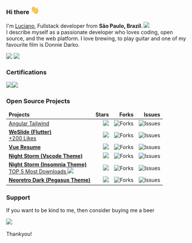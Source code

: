 <!--<img align="right" alt="My avatar from figma - www.figma.com" height="150" src="https://i.imgur.com/Z6uSuhb.png">-->

### Hi there <img src="/hi.gif" width="24"> 
<p>I'm <a href="https://lanno.dev">Luciano</a>, Fullstack developer from <b>São Paulo, Brazil. </b><img src="https://cdn-icons-png.flaticon.com/512/197/197386.png" width="13"/><br>
I describe myself as a passionate developer who loves coding, open source, and the web platform. I love brewing, to play guitar and one of my favourite film is Donnie Darko.</p>

<a href="https://www.linkedin.com/in/lucianowork"><img height= "24" src= "https://img.shields.io/badge/LinkedIn-0e76a8"></a>
<a href="mailto:me@lanno.dev"><img height= "24" src= "https://img.shields.io/badge/Email-8A2BE2"></a>

<h3>Certifications</h3>

<p>
    <a href="https://www.credly.com/badges/a3fe204c-6975-4559-93e6-caa036615cba"><img width="80" src="https://images.credly.com/size/340x340/images/024d0122-724d-4c5a-bd83-cfe3c4b7a073/image.png"/></a><a href="https://learn.microsoft.com/pt-br/users/lanno/credentials/fdf885dfbeedde47?ref=https%3A%2F%2Fwww.linkedin.com%2F"><img width="80" src="https://learn.microsoft.com/pt-br/media/learn/certification/badges/microsoft-certified-fundamentals-badge.svg"/></a>
</p>


<h3>Open Source Projects</h3>
<table>
  <thead align="center">
    <tr border: none;>
      <td align="left"><b>Projects</b></td>
      <td align="right"><b>Stars</b></td>
      <td align="right"><b>Forks</b></td>
      <td align="right"><b>Issues</b></td>
    </tr>
  </thead>
  <tbody>
      <tr>
      <td>
        <a href="https://github.com/lannodev/angular-tailwind">
          Angular Tailwind
        </a>
      </td>
      <td align="right">
        <img src="https://img.shields.io/github/stars/lannodev/angular-tailwind?style=flat-square&labelColor=343b41&colorB=7c3aed">
      </td>
      <td align="right">
        <img alt="Forks" src="https://img.shields.io/github/forks/lannodev/angular-tailwind?style=flat-square&labelColor=343b41&colorB=22c55e"/>
      </td>
      <td align="right">
        <img alt="Issues" src="https://img.shields.io/github/issues/lannodev/angular-tailwind?style=flat-square&labelColor=343b41&colorB=e11d48"/>
      </td>
    </tr>
    <tr>
      <td>
        <a href="https://github.com/lannodev/we_slide">
          <b>WeSlide (Flutter)</b>
        </a><br>
        <a href="https://pub.dev/packages/we_slide">
          +200 Likes
        </a>
      </td>
      <td align="right">
        <img src="https://img.shields.io/github/stars/lannodev/we_slide?style=flat-square&labelColor=343b41&colorB=7c3aed">
      </td>
      <td align="right">
        <img alt="Forks" src="https://img.shields.io/github/forks/lannodev/we_slide?style=flat-square&labelColor=343b41&colorB=22c55e"/>
      </td>
      <td align="right">
        <img alt="Issues" src="https://img.shields.io/github/issues/lannodev/we_slide?style=flat-square&labelColor=343b41&colorB=e11d48"/>
      </td>
    </tr>
      <tr>
      <td>
        <a href="https://github.com/lannodev/vue-resume">
          <b>Vue Resume</b>
        </a>
      </td>
      <td align="right">
        <img src="https://img.shields.io/github/stars/lannodev/vue-resume?style=flat-square&labelColor=343b41&colorB=7c3aed">
      </td>
      <td align="right">
        <img alt="Forks" src="https://img.shields.io/github/forks/lannodev/vue-resume?style=flat-square&labelColor=343b41&colorB=22c55e"/>
      </td>
      <td align="right">
        <img alt="Issues" src="https://img.shields.io/github/issues/lannodev/vue-resume?style=flat-square&labelColor=343b41&colorB=e11d48"/>
      </td>
    </tr>
    <tr>
      <td>
        <a href="https://github.com/lannodev/night-storm-theme">
          <b>Night Storm (Vscode Theme)</b>
        </a>
      </td>
      <td align="right">
        <img src="https://img.shields.io/github/stars/lannodev/night-storm-theme?style=flat-square&labelColor=343b41&colorB=7c3aed">
      </td>
      <td align="right">
        <img alt="Forks" src="https://img.shields.io/github/forks/lannodev/night-storm-theme?style=flat-square&labelColor=343b41&colorB=22c55e"/>
      </td>
      <td align="right">
        <img alt="Issues" src="https://img.shields.io/github/issues/lannodev/night-storm-theme?style=flat-square&labelColor=343b41&colorB=e11d48"/>
      </td>
    </tr>
    <tr>
      <td>
        <a href="https://github.com/lannodev/insomnia-plugin-theme-night-storm">
          <b>Night Storm (Insomnia Theme)</b>
        </a><br>
        <a href="https://insomnia.rest/plugins">
            TOP 5 Most Downloads 
            <img src="https://cdn-icons-png.flaticon.com/512/610/610333.png" width="20"/>
        </a>
      </td>
      <td align="right">
        <img src="https://img.shields.io/github/stars/lannodev/insomnia-plugin-theme-night-storm?style=flat-square&labelColor=343b41&colorB=7c3aed">
      </td>
      <td align="right">
        <img alt="Forks" src="https://img.shields.io/github/forks/lannodev/insomnia-plugin-theme-night-storm?style=flat-square&labelColor=343b41&colorB=22c55e"/>
      </td>
      <td align="right">
        <img alt="Issues" src="https://img.shields.io/github/issues/lannodev/insomnia-plugin-theme-night-storm?style=flat-square&labelColor=343b41&colorB=e11d48"/>
      </td>
    </tr>
    <tr>
      <td>
        <a href="https://github.com/lannodev/neoretro">
          <b>Neoretro Dark (Pegasus Theme)</b>
        </a>
      </td>
      <td align="right">
        <img src="https://img.shields.io/github/stars/lannodev/neoretro?style=flat-square&labelColor=343b41&colorB=7c3aed">
      </td>
      <td align="right">
        <img alt="Forks" src="https://img.shields.io/github/forks/lannodev/neoretro?style=flat-square&labelColor=343b41&colorB=22c55e"/>
      </td>
      <td align="right">
        <img alt="Issues" src="https://img.shields.io/github/issues/lannodev/neoretro?style=flat-square&labelColor=343b41&colorB=e11d48"/>
      </td>
    </tr>
  </tbody>
</table>

<h3>Support</h3>

If you want to be kind to me, then consider buying me a beer 

<a href="https://www.buymeacoffee.com/lanno"><img src="https://img.buymeacoffee.com/button-api/?text=Buy me a beer&emoji=🍺&slug=lanno&button_colour=545454&font_colour=ffffff&font_family=Poppins&outline_colour=ffffff&coffee_colour=FFDD00" /></a>

Thankyou!
